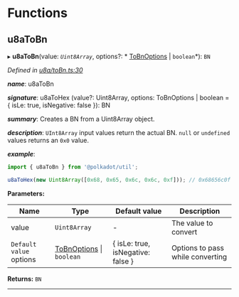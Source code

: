

# Functions

<a id="u8atobn"></a>

##  u8aToBn

▸ **u8aToBn**(value: *`Uint8Array`*, options?: * [ToBnOptions](../interfaces/_types_.tobnoptions.md) &#124; `boolean`*): `BN`

*Defined in [u8a/toBn.ts:30](https://github.com/polkadot-js/common/blob/9fc3354/packages/util/src/u8a/toBn.ts#L30)*

*__name__*: u8aToBn

*__signature__*: u8aToHex (value?: Uint8Array, options: ToBnOptions | boolean = { isLe: true, isNegative: false }): BN

*__summary__*: Creates a BN from a Uint8Array object.

*__description__*: `UInt8Array` input values return the actual BN. `null` or `undefined` values returns an `0x0` value.

*__example__*:   

```javascript
import { u8aToBn } from '@polkadot/util';

u8aToHex(new Uint8Array([0x68, 0x65, 0x6c, 0x6c, 0xf])); // 0x68656c0f
```

**Parameters:**

| Name | Type | Default value | Description |
| ------ | ------ | ------ | ------ |
| value | `Uint8Array` | - |  The value to convert |
| `Default value` options |  [ToBnOptions](../interfaces/_types_.tobnoptions.md) &#124; `boolean`|  { isLe: true, isNegative: false } |  Options to pass while converting |

**Returns:** `BN`

___

